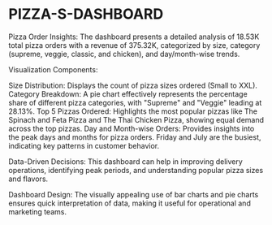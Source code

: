 # PIZZA-S-DASHBOARD
Pizza Order Insights: The dashboard presents a detailed analysis of 18.53K total pizza orders with a revenue of 375.32K, categorized by size, category (supreme, veggie, classic, and chicken), and day/month-wise trends.

Visualization Components:

  
   Size Distribution: Displays the count of pizza sizes ordered (Small to XXL).
    Category Breakdown: A pie chart effectively represents the percentage share of different pizza categories, with "Supreme" and "Veggie" leading at 28.13%.
    Top 5 Pizzas Ordered: Highlights the most popular pizzas like The Spinach and Feta Pizza and The Thai Chicken Pizza, showing equal demand across the top pizzas.
    Day and Month-wise Orders: Provides insights into the peak days and months for pizza orders. Friday and July are the busiest, indicating key patterns in customer behavior.

Data-Driven Decisions: This dashboard can help in improving delivery operations, identifying peak periods, and understanding popular pizza sizes and flavors.

Dashboard Design: The visually appealing use of bar charts and pie charts ensures quick interpretation of data, making it useful for operational and marketing teams.
